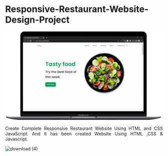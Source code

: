 # Responsive-Restaurant-Website-Design-Project

![download (3)](assets/img/light.png)

<p style="text-align: justify;"  align="center">Create Complete Responsive Restaurant Website Using HTML and CSS JavaScript. And It has been created Website Using HTML ,CSS &amp; Javascript.</p>

![download (4)](https://user-images.githubusercontent.com/71099757/131264764-0108b87d-c944-44e1-8e13-9b0412f90a98.png)
